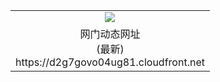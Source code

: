 ﻿<table>
  <tr></tr>
  <tr><td colspan=2 align=center><img src="https://d2g7govo04ug81.cloudfront.net/Up/oGate.jpg" /></td></tr>
  <tr><td colspan=2 align=center>网门动态网址<br/>(最新)
<br>https://d2g7govo04ug81.cloudfront.net
<br/>
    </td>
  </tr>
</table>
